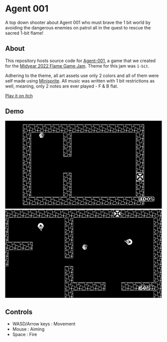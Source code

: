 # Agent 001

A top down shooter about Agent 001 who must brave the 1 bit world by avoiding the dangerous enemies on patrol all in the quest to rescue the sacred 1-bit flame!

## About

This repository hosts source code for [Agent-001](https://ufrshubham.itch.io/agent-001), a game that we created for the [Midyear 2022 Flame Game Jam](https://itch.io/jam/2nd-flame-game-jam). Theme for this jam was `1-bit`.

Adhering to the theme, all art assets use only 2 colors and all of them were self made using [Minisprite](https://minisprit.es/). All music was written with 1 bit restrictions as well, meaning, only 2 notes are ever played - F & B flat.

[Play it on itch](https://ufrshubham.itch.io/agent-001)

## Demo

![Demo1](branding/Demo.gif)
![Demo2](branding/Demo2.gif)

## Controls

- WASD/Arrow keys : Movement
- Mouse : Aiming
- Space : Fire
